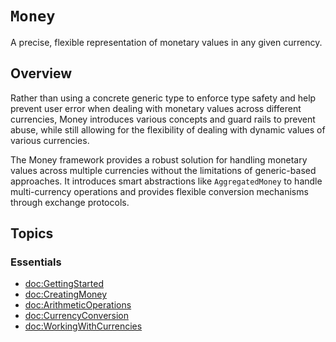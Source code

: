 # ``Money``

A precise, flexible representation of monetary values in any given currency.

## Overview

Rather than using a concrete generic type to enforce type safety and help prevent user error when dealing with monetary values across different currencies, Money introduces various concepts and guard rails to prevent abuse, while still allowing for the flexibility of dealing with dynamic values of various currencies.

The Money framework provides a robust solution for handling monetary values across multiple currencies without the limitations of generic-based approaches. It introduces smart abstractions like `AggregatedMoney` to handle multi-currency operations and provides flexible conversion mechanisms through exchange protocols.

## Topics

### Essentials

- <doc:GettingStarted>
- <doc:CreatingMoney>
- <doc:ArithmeticOperations>
- <doc:CurrencyConversion>
- <doc:WorkingWithCurrencies>
